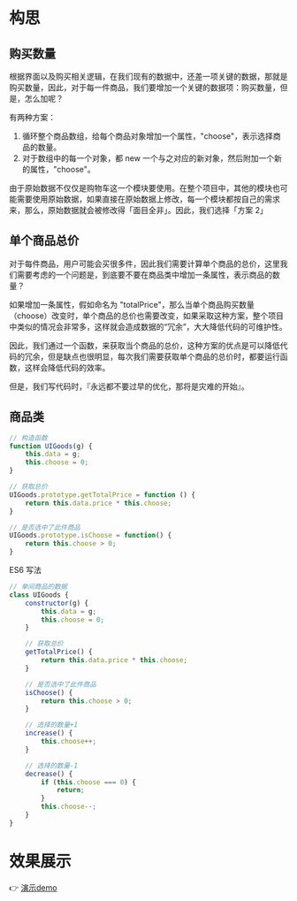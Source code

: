 # 构思

## 购买数量

根据界面以及购买相关逻辑，在我们现有的数据中，还差一项关键的数据，那就是购买数量，因此，对于每一件商品，我们要增加一个关键的数据项：购买数量，但是，怎么加呢？

有两种方案：
1. 循环整个商品数组，给每个商品对象增加一个属性，"choose"，表示选择商品的数量。
2. 对于数组中的每一个对象，都 new 一个与之对应的新对象，然后附加一个新的属性，"choose"。

由于原始数据不仅仅是购物车这一个模块要使用。在整个项目中，其他的模块也可能需要使用原始数据，如果直接在原始数据上修改，每一个模块都按自己的需求来，那么，原始数据就会被修改得「面目全非」。因此，我们选择「方案 2」

## 单个商品总价

对于每件商品，用户可能会买很多件，因此我们需要计算单个商品的总价，这里我们需要考虑的一个问题是，到底要不要在商品类中增加一条属性，表示商品的数量？

如果增加一条属性，假如命名为 "totalPrice"，那么当单个商品购买数量（choose）改变时，单个商品的总价也需要改变，如果采取这种方案，整个项目中类似的情况会非常多，这样就会造成数据的“冗余”，大大降低代码的可维护性。

因此，我们通过一个函数，来获取当个商品的总价，这种方案的优点是可以降低代码的冗余，但是缺点也很明显，每次我们需要获取单个商品的总价时，都要运行函数，这样会降低代码的效率。

但是，我们写代码时，『永远都不要过早的优化，那将是灾难的开始』。

## 商品类

```javascript
// 构造函数
function UIGoods(g) { 
    this.data = g;
    this.choose = 0;
}

// 获取总价
UIGoods.prototype.getTotalPrice = function () {
    return this.data.price * this.choose;
}

// 是否选中了此件商品
UIGoods.prototype.isChoose = function() {
    return this.choose > 0;
}
```

ES6 写法

```javascript
// 单间商品的数据
class UIGoods {
    constructor(g) {
        this.data = g;
        this.choose = 0;
    }

    // 获取总价
    getTotalPrice() {
        return this.data.price * this.choose;
    }

    // 是否选中了此件商品
    isChoose() {
        return this.choose > 0;
    }

    // 选择的数量+1
    increase() {
        this.choose++;
    }

    // 选择的数量-1
    decrease() {
        if (this.choose === 0) {
            return;
        }
        this.choose--;
    }
}
```

# 效果展示

👉 [演示demo](https://weixinao.github.io/Web-Study-Source-Code/%E5%AE%9E%E6%88%98-%E8%B4%AD%E7%89%A9%E8%BD%A6%E6%95%88%E6%9E%9C/)



